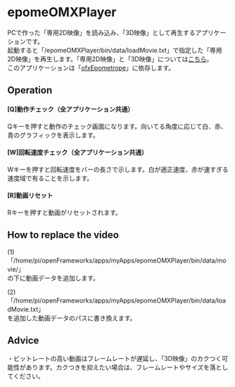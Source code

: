 # epomeOMXPlayer
PCで作った「専用2D映像」を読み込み、「3D映像」として再生するアプリケーションです。  
起動すると「/epomeOMXPlayer/bin/data/loadMovie.txt」で指定した「専用2D映像」を再生します。「専用2D映像」と「3D映像」については<a rel="license" href="https://github.com/yutaka-miki/Epometrope#%E3%82%B3%E3%83%B3%E3%83%86%E3%83%B3%E3%83%84%E9%96%8B%E7%99%BA" target="_blank">こちら</a>。  
このアプリケーションは「<a rel="license" href="https://github.com/yutaka-miki/ofxEpometrope" target="_blank">ofxEpometrope</a>」に依存します。

## Operation
#### [Q]動作チェック（全アプリケーション共通）
Qキーを押すと動作のチェック画面になります。向いてる角度に応じて白、赤、青のグラフィックを表示します。

#### [W]回転速度チェック（全アプリケーション共通）
Wキーを押すと回転速度をバーの長さで示します。白が適正速度、赤が速すぎる速度域で有ることを示します。

#### [R]動画リセット
Rキーを押すと動画がリセットされます。
  
## How to replace the video
(1)「/home/pi/openFrameworks/apps/myApps/epomeOMXPlayer/bin/data/movie/」  
の下に動画データを追加します。  
  
(2)「/home/pi/openFrameworks/apps/myApps/epomeOMXPlayer/bin/data/loadMovie.txt」  
を追加した動画データのパスに書き換えます。
  
## Advice
・ビットレートの高い動画はフレームレートが遅延し、「3D映像」のカクつく可能性があります。カクつきを抑えたい場合は、フレームレートやサイズを落としてください。
